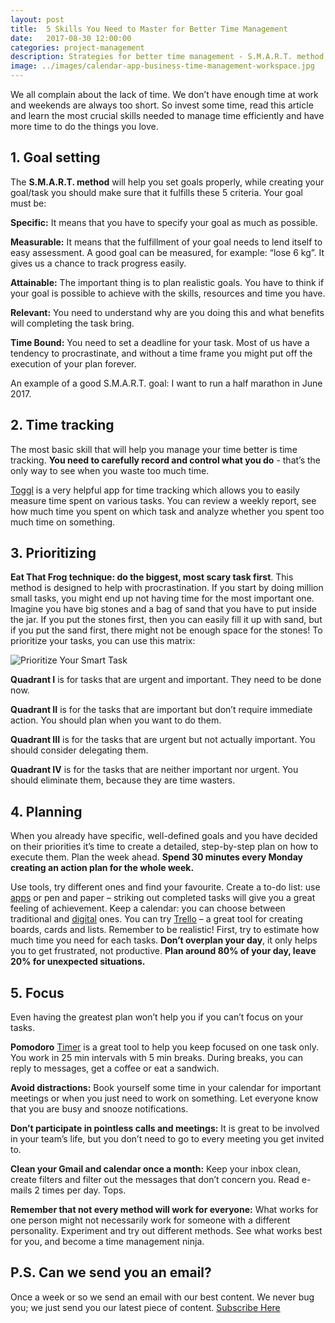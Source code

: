 ```yaml
---
layout: post
title:  5 Skills You Need to Master for Better Time Management
date:   2017-08-30 12:00:00
categories: project-management
description: Strategies for better time management - S.M.A.R.T. method, Pomodoro timer, Prioritizing matrix and tips for better tasks planning and staying focused.
image: ../images/calendar-app-business-time-management-workspace.jpg
---
```


We all complain about the lack of time. We don’t have enough time at work and weekends are always too short. So invest some time, read this article and learn the most crucial skills needed to manage time efficiently and have more time to do the things you love.

## 1. Goal setting

The **S.M.A.R.T. method** will help you set goals properly, while creating your goal/task you should make sure that it fulfills these 5 criteria. Your goal must be:

**Specific:** It means that you have to specify your goal as much as possible.

**Measurable:** It means that the fulfillment of your goal needs to lend itself to easy assessment. A good goal can be measured, for example: “lose 6 kg”. It gives us a chance to track progress easily.

**Attainable:** The important thing is to plan realistic goals. You have to think if your goal is possible to achieve with the skills, resources and time you have.

**Relevant:** You need to understand why are you doing this and what benefits will completing the task bring.

**Time Bound:** You need to set a deadline for your task. Most of us have a tendency to procrastinate, and without a time frame you might put off the execution of your plan forever.

An example of a good S.M.A.R.T. goal: I want to run a half marathon in June 2017.

## 2. Time tracking

The most basic skill that will help you manage your time better is time tracking. **You need to carefully record and control what you do** - that’s the only way to see when you waste too much time.

[Toggl](https://toggl.com/) is a very helpful app for time tracking which allows you to easily measure time spent on various tasks. You can review a weekly report, see how much time you spent on which task and analyze whether you spent too much time on something.

## 3. Prioritizing

**Eat That Frog technique: do the biggest, most scary task first**. This method is designed to help with procrastination. If you start by doing million small tasks, you might end up not having time for the most important one. Imagine you have big stones and a bag of sand that you have to put inside the jar. If you put the stones first, then you can easily fill it up with sand, but if you put the sand first, there might not be enough space for the stones! To prioritize your tasks, you can use this matrix:

![Prioritize Your Smart Task](../images/prioritize-your-smart-tasks.png)

**Quadrant I** is for tasks that are urgent and important. They need to be done now.

**Quadrant II** is for the tasks that are important but don’t require immediate action. You should plan when you want to do them.

**Quadrant III** is for the tasks that are urgent but not actually important. You should consider delegating them.

**Quadrant IV** is for the tasks that are neither important nor urgent. You should eliminate them, because they are time wasters.

## 4. Planning

When you already have specific, well-defined goals and you have decided on their priorities it’s time to create a detailed, step-by-step plan on how to execute them. Plan the week ahead. **Spend 30 minutes every Monday creating an action plan for the whole week.**

Use tools, try different ones and find your favourite. Create a to-do list: use [apps](https://pl.todoist.com/) or pen and paper – striking out completed tasks will give you a great feeling of achievement. Keep a calendar: you can choose between traditional and [digital](https://www.wunderlist.com/) ones. You can try [Trello](https://trello.com/) – a great tool for creating boards, cards and lists. Remember to be realistic! First, try to estimate how much time you need for each tasks. **Don’t overplan your day**, it only helps you to get frustrated, not productive. **Plan around 80% of your day, leave 20% for unexpected situations.**

## 5. Focus

Even having the greatest plan won’t help you if you can’t focus on your tasks.

**Pomodoro** [Timer](https://pomodoneapp.com/) is a great tool to help you keep focused on one task only. You work in 25 min intervals with 5 min breaks. During breaks, you can reply to messages, get a coffee or eat a sandwich.

**Avoid distractions:** Book yourself some time in your calendar for important meetings or when you just need to work on something. Let everyone know that you are busy and snooze notifications.

**Don’t participate in pointless calls and meetings:** It is great to be involved in your team’s life, but you don’t need to go to every meeting you get invited to.

**Clean your Gmail and calendar once a month:** Keep your inbox clean, create filters and filter out the messages that don’t concern you. Read e-mails 2 times per day. Tops.

**Remember that not every method will work for everyone:** What works for one person might not necessarily work for someone with a different personality. Experiment and try out different methods. See what works best for you, and become a time management ninja.

## P.S. Can we send you an email?

Once a week or so we send an email with our best content. We never bug you; we just send you our latest piece of content. <a href="#subscribe">Subscribe Here</a>